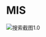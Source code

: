 # MIS
![搜索截图1.0](http://a2.qpic.cn/psb?/V11wA8QV2rtL5q/pVJD0qdKMiwsWLnOdHWz3vTIlbFfZa7hVz8DKYs8r50!/b/dI0BAAAAAAAA&bo=oAWiAAAAAAADByU!&rf=viewer_4 "搜索截图1.0")
